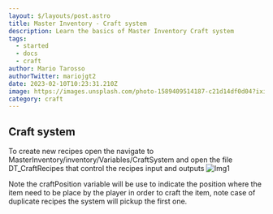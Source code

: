 ```yaml
---
layout: $/layouts/post.astro
title: Master Inventory - Craft system
description: Learn the basics of Master Inventory Craft system
tags:
  - started
  - docs
  - craft
author: Mario Tarosso
authorTwitter: mariojgt2
date: 2023-02-10T10:23:31.210Z
image: https://images.unsplash.com/photo-1589409514187-c21d14df0d04?ixid=MnwxMjA3fDB8MHxwaG90by1wYWdlfHx8fGVufDB8fHx8&ixlib=rb-1.2.1&auto=format&fit=crop&w=1650&q=80
category: craft
---
```


## Craft system
To create new recipes open the navigate to MasterInventory/inventory/Variables/CraftSystem and open the file DT_CraftRecipes that control the recipes input and outputs
![Img1](https://raw.githubusercontent.com/mjgt-Studios/MasterInventoryDocs/main/imgs/Craft/img1.png)

Note the craftPosition variable will be use to indicate the position where the item need to be place by the player in order to craft the item, note case of duplicate recipes the system will pickup the first one.


